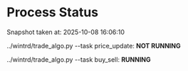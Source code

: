 # Process Status

Snapshot taken at: 2025-10-08 16:06:10

../wintrd/trade_algo.py --task price_update: **NOT RUNNING**

../wintrd/trade_algo.py --task buy_sell: **RUNNING**


